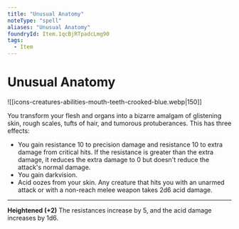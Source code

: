 ```yaml
---
title: "Unusual Anatomy"
noteType: "spell"
aliases: "Unusual Anatomy"
foundryId: Item.1qcBjRTpadcLmg90
tags:
  - Item
---
```


# Unusual Anatomy
![[icons-creatures-abilities-mouth-teeth-crooked-blue.webp|150]]

You transform your flesh and organs into a bizarre amalgam of glistening skin, rough scales, tufts of hair, and tumorous protuberances. This has three effects:

*   You gain resistance 10 to precision damage and resistance 10 to extra damage from critical hits. If the resistance is greater than the extra damage, it reduces the extra damage to 0 but doesn't reduce the attack's normal damage.
*   You gain darkvision.
*   Acid oozes from your skin. Any creature that hits you with an unarmed attack or with a non-reach melee weapon takes 2d6 acid damage.

* * *

**Heightened (+2)** The resistances increase by 5, and the acid damage increases by 1d6.
